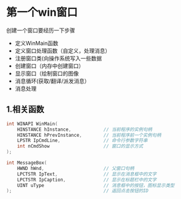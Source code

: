 # 第一个win窗口

创建一个窗口要经历一下步骤

- 定义WinMain函数
- 定义窗口处理函数（自定义，处理消息）
- 注册窗口类(向操作系统写入一些数据
- 创建窗口（内存中创建窗口）
- 显示窗口（绘制窗口的图像
- 消息循环(获取/翻译/派发消息）
- 消息处理

## 1.相关函数

```c++
int WINAPI WinMain(
	HINSTANCE hInstance,			// 当前程序的实例句柄
    HINSTANCE hPrevInstance,		// 当前程序前一个实例句柄
    LPSTR IpCmdLine,				// 命令行参数字符串
    int nCmdShow					// 窗口的显示方式
);

int MessageBox(
	HWND hWnd,						// 父窗口句柄
    LPCTSTR IpText,					// 显示在消息框中的文字
    LPCTSTR IpCaption,				// 显示在标题栏中的文字
    UINT uType						// 消息框中的按钮，图标显示类型
);									// 返回点击按钮的ID
```

